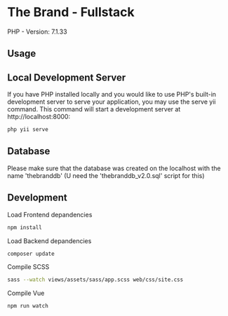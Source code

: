 # The Brand - Fullstack
PHP - Version: 7.1.33
## Usage

Local Development Server
----- 
If you have PHP installed locally and you would like to use PHP's built-in development server to serve your application, you may use the serve yii command. This command will start a development server at http://localhost:8000:
```bash
php yii serve
```

Database
----- 
Please make sure that the database was created on the localhost with the name 'thebranddb'
(U need the 'thebranddb_v2.0.sql' script for this)

## Development
Load Frontend depandencies
```bash
npm install
```

Load Backend depandencies
```bash
composer update
```

Compile SCSS
```bash
sass --watch views/assets/sass/app.scss web/css/site.css
```

Compile Vue
```bash
npm run watch
```


